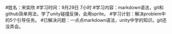 #姓名：宋奕欣
#学习时间：9月29日 7小时
#学习内容：markdown语法，git和github简单用法，学了unity碰撞反弹，会用sprite。
#学习计划：解决problem中的5个引导任务。
#已解决问题：一点点markdown语法，unity中学的知识。git还没弄会。